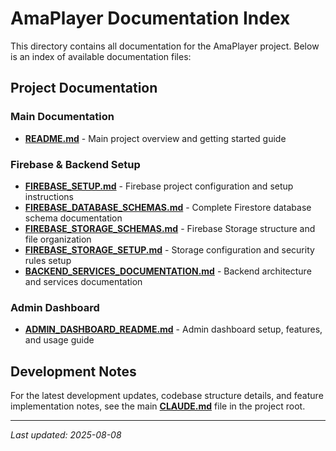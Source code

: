 # AmaPlayer Documentation Index

This directory contains all documentation for the AmaPlayer project. Below is an index of available documentation files:

## Project Documentation

### Main Documentation
- **[README.md](README.md)** - Main project overview and getting started guide

### Firebase & Backend Setup
- **[FIREBASE_SETUP.md](FIREBASE_SETUP.md)** - Firebase project configuration and setup instructions
- **[FIREBASE_DATABASE_SCHEMAS.md](FIREBASE_DATABASE_SCHEMAS.md)** - Complete Firestore database schema documentation
- **[FIREBASE_STORAGE_SCHEMAS.md](FIREBASE_STORAGE_SCHEMAS.md)** - Firebase Storage structure and file organization
- **[FIREBASE_STORAGE_SETUP.md](FIREBASE_STORAGE_SETUP.md)** - Storage configuration and security rules setup
- **[BACKEND_SERVICES_DOCUMENTATION.md](BACKEND_SERVICES_DOCUMENTATION.md)** - Backend architecture and services documentation

### Admin Dashboard
- **[ADMIN_DASHBOARD_README.md](ADMIN_DASHBOARD_README.md)** - Admin dashboard setup, features, and usage guide

## Development Notes

For the latest development updates, codebase structure details, and feature implementation notes, see the main **[CLAUDE.md](../CLAUDE.md)** file in the project root.

---

*Last updated: 2025-08-08*